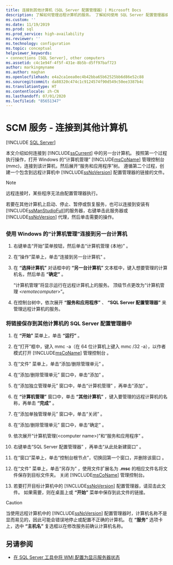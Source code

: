 ```yaml
---
title: 连接到其他计算机（SQL Server 配置管理器）| Microsoft Docs
description: 了解如何管理远程计算机的服务。 了解如何使用 SQL Server 配置管理器或 SQL Server Management Studio 执行此任务。
ms.custom: ''
ms.date: 11/19/2019
ms.prod: sql
ms.prod_service: high-availability
ms.reviewer: ''
ms.technology: configuration
ms.topic: conceptual
helpviewer_keywords:
- connections [SQL Server], other computers
ms.assetid: c4c1e94f-4f5f-431e-8b5b-d5ff97baf723
author: markingmyname
ms.author: maghan
ms.openlocfilehash: e4a2ca1eea0ec4b42bba65b62525bb6d86e52c88
ms.sourcegitcommit: da88320c474c1c9124574f90d549c50ee3387b4c
ms.translationtype: HT
ms.contentlocale: zh-CN
ms.lasthandoff: 07/01/2020
ms.locfileid: "85651347"
---
```

# <a name="scm-services---connect-to-another-computer"></a>SCM 服务 - 连接到其他计算机

 [!INCLUDE [SQL Server](../../includes/applies-to-version/sqlserver.md)]

本文介绍如何连接到 [!INCLUDE[ssCurrent](../../includes/sscurrent-md.md)] 中的另一台计算机。 按照第一个过程执行操作，打开 Windows 的“计算机管理” [!INCLUDE[msCoName](../../includes/msconame-md.md)] 管理控制台 (mmc)，连接到该计算机，然后展开“服务和应用程序”树。 遵循第二个过程，创建一个包含到远程计算机中 [!INCLUDE[ssNoVersion](../../includes/ssnoversion-md.md)] 配置管理器的链接的文件。

> [!NOTE]
> 远程连接时，某些程序无法由配置管理器执行。

若要在其他计算机上启动、停止、暂停或恢复服务，也可以连接到安装有 [!INCLUDE[ssManStudioFull](../../includes/ssmanstudiofull-md.md)]的服务器，右键单击此服务器或 [!INCLUDE[ssNoVersion](../../includes/ssnoversion-md.md)] 代理，然后单击需要的操作。

## <a name="SSMSProcedure"></a>

### <a name="to-connect-to-another-computer-with-windows-computer-management"></a>使用 Windows 的“计算机管理”连接到另一台计算机

1. 右键单击“开始”菜单按钮，然后单击“计算机管理 (本地)” 。
2. 在“操作”菜单上，单击“连接到另一台计算机” 。
3. 在 **“选择计算机”** 对话框中的 **“另一台计算机”** 文本框中，键入想要管理的计算机名，然后单击 **“确定”** 。

   “计算机管理”将显示运行在远程计算机上的服务。 顶级节点更改为“计算机管理 \<*remotecomputer*>”。

4. 在控制台树中，依次展开 **“服务和应用程序”** 、 **“SQL Server 配置管理器”** 来管理远程计算机的服务。

### <a name="to-save-a-link-to-sql-server-configuration-manager-for-another-computer"></a>将链接保存到其他计算机的 SQL Server 配置管理器中

1. 在 **“开始”** 菜单上，单击 **“运行”** 。

2. 在“打开”框中，键入 mmc -a（在 64 位计算机上键入 mmc /32 -a），以作者模式打开 [!INCLUDE[msCoName](../../includes/msconame-md.md)] 管理控制台  。
3. 在“文件”  菜单上，单击“添加/删除管理单元” 。
4. 在“添加/删除管理单元”  窗口中，单击“添加” 。
5. 在“添加独立管理单元”  窗口中，单击“计算机管理”  ，再单击“添加” 。
6. 在 **“计算机管理”** 窗口中，单击 **“其他计算机”** ，键入要管理的远程计算机的名称，再单击 **“完成”** 。
7. 在“添加单独管理单元”  窗口中，单击“关闭” 。
8. 在“添加/删除管理单元”  窗口中，单击“确定” 。
9. 依次展开“计算机管理(\<computer name>)”和“服务和应用程序” 。
10. 右键单击“SQL Server 配置管理器” ，再单击“从此处新建窗口” 。
11. 在“窗口”菜单上，单击“控制台根节点”，切换回第一个窗口，并删除该窗口 。
12. 在“文件”  菜单上，单击“另存为” ，使用文件扩展名为 **.msc** 的相应文件名将文件保存到目标文件夹。 关闭 [!INCLUDE[msCoName](../../includes/msconame-md.md)] 管理控制台。
13. 若要打开目标计算机中的 [!INCLUDE[ssNoVersion](../../includes/ssnoversion-md.md)] 配置管理器，请双击此文件。 如果需要，则在桌面上或 **“开始”** 菜单中保存到此文件的链接。

> [!CAUTION]
> 当使用远程计算机中的 [!INCLUDE[ssNoVersion](../../includes/ssnoversion-md.md)] 配置管理器时，计算机名称不是显而易见的，因此可能会错误地停止或配置不正确的计算机。 在 **“服务”** 选项卡上，选中 **“主机名”** 复选框以在修改服务前确认计算机名称。

## <a name="see-also"></a>另请参阅

- [在 SQL Server 工具中将 WMI 配置为显示服务器状态](../../ssms/configure-wmi-to-show-server-status-in-sql-server-tools.md)
